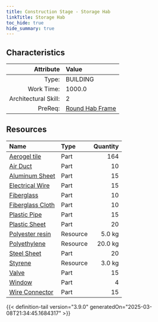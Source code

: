 ```yaml
---
title: Construction Stage - Storage Hab
linkTitle: Storage Hab
toc_hide: true
hide_summary: true
---
```

<!-- This is generated by the MarsSim HelpGenertor, do not edit. -->

## Characteristics

| Attribute      | Value |
|--------:|:------|
|Type:|BUILDING|
|Work Time:|1000.0|
|Architectural Skill:|2|
|PreReq:|[Round Hab Frame](/docs/definitions/construction/round-hab-frame)|

## Resources

| Name | Type | Quantity |
|:-----|:-----|-----:|
|[Aerogel tile](/docs/definitions/part/aerogel-tile)|Part|164|
|[Air Duct](/docs/definitions/part/air-duct)|Part|10|
|[Aluminum Sheet](/docs/definitions/part/aluminum-sheet)|Part|15|
|[Electrical Wire](/docs/definitions/part/electrical-wire)|Part|15|
|[Fiberglass](/docs/definitions/part/fiberglass)|Part|10|
|[Fiberglass Cloth](/docs/definitions/part/fiberglass-cloth)|Part|10|
|[Plastic Pipe](/docs/definitions/part/plastic-pipe)|Part|15|
|[Plastic Sheet](/docs/definitions/part/plastic-sheet)|Part|20|
|[Polyester resin](/docs/definitions/resource/polyester-resin)|Resource|5.0 kg|
|[Polyethylene](/docs/definitions/resource/polyethylene)|Resource|20.0 kg|
|[Steel Sheet](/docs/definitions/part/steel-sheet)|Part|20|
|[Styrene](/docs/definitions/resource/styrene)|Resource|3.0 kg|
|[Valve](/docs/definitions/part/valve)|Part|15|
|[Window](/docs/definitions/part/window)|Part|4|
|[Wire Connector](/docs/definitions/part/wire-connector)|Part|15|




{{< definition-tail version="3.9.0" generatedOn="2025-03-08T21:34:45.1684317" >}}

